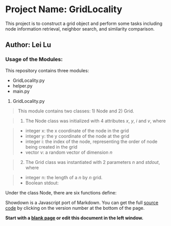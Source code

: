 # Project Name: GridLocality
This project is to construct a grid object and perform some tasks including node information retrieval, neighbor search, and similarity comparison.

## Author: Lei Lu

### Usage of the Modules:
This repository contains three modules:

  - GridLocality.py
  - helper.py
  - main.py

1) GridLocality.py
> This module contains two classes: 1) Node and 2) Grid.

> 1) The Node class was initialized with 4 attributes *x*, *y*, *i* and *v*, where 
   
   > - integer x: the x coordinate of the node in the grid
   > - integer y: the y coordinate of the node at the grid
   > - integer i: the index of the node, representing the order of node being created in the grid
   > - vector v: a random vector of dimension *n*




> 2) The Grid class was instantiated with 2 parameters *n* and *stdout*, where 

   
   > - integer n: the length of a *n* by *n* grid.
   > - Boolean stdout: 



Under the class Node, there are six functions define:

Showdown is a Javascript port of Markdown.  You can get the full [source code] by clicking on the version number at the bottom of the page.

**Start with a [blank page] or edit this document in the left window.**

  [john gruber]: http://daringfireball.net/
  [1]: http://daringfireball.net/projects/markdown/
  [source code]: http://www.attacklab.net/showdown-v0.9.zip
  [blank page]: ?blank=1 "Clear all text"
